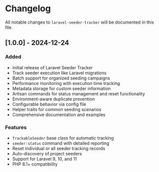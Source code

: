 # Changelog

All notable changes to `laravel-seeder-tracker` will be documented in this file.

## [1.0.0] - 2024-12-24

### Added
- Initial release of Laravel Seeder Tracker
- Track seeder execution like Laravel migrations
- Batch support for organized seeding campaigns
- Performance monitoring with execution time tracking
- Metadata storage for custom seeder information
- Artisan commands for status management and reset functionality
- Environment-aware duplicate prevention
- Configurable behavior via config file
- Helper traits for common seeding scenarios
- Comprehensive documentation and examples

### Features
- `TrackableSeeder` base class for automatic tracking
- `seeder:status` command with detailed reporting
- Reset individual or all seeder tracking records
- Auto-discovery of project seeders
- Support for Laravel 9, 10, and 11
- PHP 8.1+ compatibility

